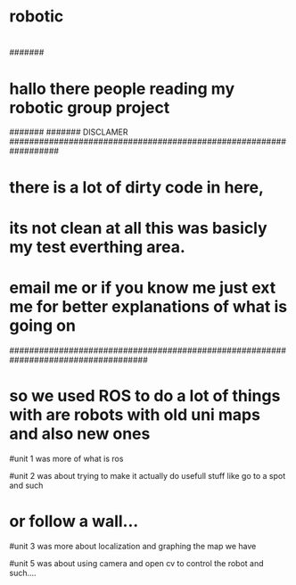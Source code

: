 # robotic
# 
#######
# hallo there people reading my robotic group project 
#######
####### DISCLAMER ##################################################################
# there is a lot of dirty code in here, 
# its not clean at all this was basicly my test everthing area.

# email me or if you know me just ext me for better explanations of what is going on
####################################################################################

# so we used ROS to do a lot of things with are robots with old uni maps and also new ones 

#unit 1 was more of what is ros
 
#unit 2 was about trying to make it actually do usefull stuff like go to a spot and such
# or follow a wall...

#unit 3 was more about localization and graphing the map we have 

#unit 5 was about using camera and open cv to control the robot and such....



